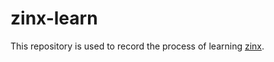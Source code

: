 # zinx-learn

This repository is used to record the process of learning [zinx](https://github.com/aceld/zinx).
